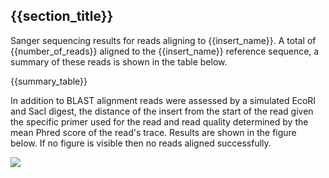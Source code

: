 ## {{section_title}}

Sanger sequencing results for reads aligning to {{insert_name}}. A total
of {{number_of_reads}} aligned to the {{insert_name}} reference sequence,
a summary of these reads is shown in the table below.

{{summary_table}}

In addition to BLAST alignment reads were assessed by a simulated
EcoRI and SacI digest, the distance of the insert from the start of
the read given the specific primer used for the read and
read quality determined by the mean Phred score of the read's trace.
Results are shown in the figure below. If no figure is visible then
no reads aligned successfully. 

![]({{summary_plot_path}})

